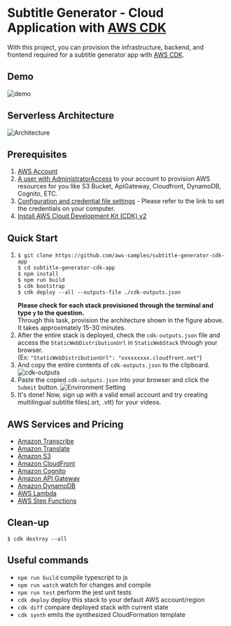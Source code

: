 # Subtitle Generator - Cloud Application with [AWS CDK](https://aws.amazon.com/cdk)

With this project, you can provision the infrastructure, backend, and frontend required for a subtitle generator app with [AWS CDK](https://aws.amazon.com/cdk).

## Demo
![demo](./assets/sample.gif)

## Serverless Architecture
![Architecture](./assets/architecture.png)

## Prerequisites
1. [AWS Account](https://aws.amazon.com/ko/resources/create-account/)
2. [A user with AdministratorAccess](https://docs.aws.amazon.com/IAM/latest/UserGuide/getting-started_create-admin-group.html) to your account to provision AWS resources for you like S3 Bucket, ApiGateway, Cloudfront, DynamoDB, Cognito, ETC.
3. [Configuration and credential file settings](https://docs.aws.amazon.com/cli/latest/userguide/cli-configure-files.html) - Please refer to the link to set the credentials on your computer.
4. [Install AWS Cloud Development Kit (CDK) v2](https://docs.aws.amazon.com/cdk/v2/guide/getting_started.html#getting_started_install)

## Quick Start
1. ```shell
   $ git clone https://github.com/aws-samples/subtitle-generator-cdk-app
   $ cd subtitle-generator-cdk-app
   $ npm install
   $ npm run build
   $ cdk bootstrap
   $ cdk deploy --all --outputs-file ./cdk-outputs.json
   ```
   <b>Please check for each stack provisioned through the terminal and type `y` to the question.</b><br>
   Through this task, provision the architecture shown in the figure above. It takes approximately 15-30 minutes.
2. After the entire stack is deployed, check the `cdk-outputs.json` file and access the `StaticWebDistributionUrl` in `StaticWebStack` through your browser.<br>
   (Ex: `"StaticWebDistributionUrl": "xxxxxxxxx.cloudfront.net"`)
3. And copy the entire contents of `cdk-outputs.json` to the clipboard. 
   ![cdk-outputs](./assets/1.png)
4. Paste the copied `cdk-outputs.json` into your browser and click the `Submit` button.
   ![Environment Setting](./assets/2.png)
5. It's done! Now, sign up with a valid email account and try creating multilingual subtitle files(.srt, .vtt) for your videos.

## AWS Services and Pricing
* [Amazon Transcribe](https://aws.amazon.com/transcribe/pricing/)
* [Amazon Translate](https://aws.amazon.com/translate/pricing/)
* [Amazon S3](https://aws.amazon.com/s3/pricing/)
* [Amazon CloudFront](https://aws.amazon.com/cloudfront/pricing/)
* [Amazon Cognito](https://aws.amazon.com/cognito/pricing/)
* [Amazon API Gateway](https://aws.amazon.com/api-gateway/pricing/)
* [Amazon DynamoDB](https://aws.amazon.com/dynamodb/pricing/)
* [AWS Lambda](https://aws.amazon.com/lambda/pricing/)
* [AWS Step Functions](https://aws.amazon.com/step-functions/pricing/)

## Clean-up
```shell
$ cdk destroy --all
```

## Useful commands

 * `npm run build`   compile typescript to js
 * `npm run watch`   watch for changes and compile
 * `npm run test`    perform the jest unit tests
 * `cdk deploy`      deploy this stack to your default AWS account/region
 * `cdk diff`        compare deployed stack with current state
 * `cdk synth`       emits the synthesized CloudFormation template
